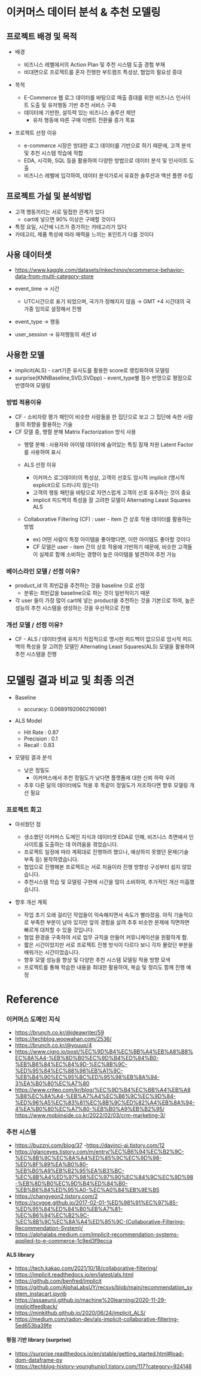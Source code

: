 # 이커머스 데이터 분석 & 추천 모델링


## 프로젝트 배경 및 목적

- 배경
  - 비즈니스 레벨에서의 Action Plan 및 추천 시스템 도출 경험 부재
  - 비대면으로 프로젝트를 혼자 진행한 부트캠프 특성상, 협업의 필요성 증대

- 목적
  - E-Commerce 웹 로그 데이터를 바탕으로 매출 증대를 위한 비즈니스 인사이트 도출 및 유저행동 기반 추천 서비스 구축
  - 데이터에 기반한, 설득력 있는 비즈니스 솔루션 제안
    - 유저 행동에 따른 구매 이벤트 전환율 증가 목표

- 프로젝트 선정 이유
  - e-commerce 시장은 방대한 로그 데이터를 기반으로 하기 때문에, 고객 분석 및 추천 시스템 학습에 적합
  - EDA, 시각화, SQL 등을 활용하여 다양한 방법으로 데이터 분석 및 인사이트 도출
  - 비즈니스 레벨에 입각하여, 데이터 분석가로서 유효한 솔루션과 액션 플랜 수립

## 프로젝트 가설 및 분석방법
- 고객 행동끼리는 서로 밀접한 관계가 있다
  - cart에 넣으면 90% 이상은 구매할 것이다
- 특정 요일, 시간에 니즈가 증가하는 카테고리가 있다
- 카테고리, 제품 특성에 따라 매력을 느끼는 포인트가 다를 것이다

## 사용 데이터셋
- https://www.kaggle.com/datasets/mkechinov/ecommerce-behavior-data-from-multi-category-store
  
- event_time → 시간
  - UTC시간으로 표기 되었으며, 국가가 정해지지 않음 → GMT +4 시간대의 국가중 임의로 설정해서 진행
- event_type → 행동
- user_session → 유저행동의 세션 id

## 사용한 모델
- implicit(ALS) - cart기준 유사도를 활용한 score로 랭킹화하여 모델링
- surprise(KNNBaseline,SVD,SVDpp) - event_type별 점수 반영으로 평점으로 반영하여 모델링

### 방법 적용이유
- CF - 소비자랑 평가 패턴이 비슷한 사람들을 한 집단으로 보고 그 집단에 속한 사람들의 취향을 활용하는 기술
- CF 모델 중, 행렬 분해 Matrix Factorization 방식 사용
    - 행렬 분해 : 사용자와 아이템 데이터에 숨어있는 특징 잠재 차원 Latent Factor를 사용하여 표시
  
  - ALS 선정 이유
    - 이커머스 로그데이터의 특성상, 고객의 선호도 암시적 implicit (명시적 explicit으로 드러나지 않는다)
    - 고객의 행동 패턴을 바탕으로 자연스럽게 고객의 선호 유추하는 것이 중요
    - implicit 피드백의 특성을 잘 고려한 모델이 Alternating Least Squares ALS
  
  - Collaborative Filtering (CF) : user - item 간 상호 작용 데이터를 활용하는 방법
    - ex) 어떤 사람이 특정 아이템을 좋아했다면, 이런 아이템도 좋아할 것이다
    - CF 모델은 user - item 간의 상호 작용에 기반하기 때문에, 비슷한 고객들이 실제로 함께 소비하는 경향이 높은 아이템을 발견하여 추천 가능

### 베이스라인 모델 / 선정 이유?
- product_id 의 최빈값을 추천하는 것을 baseline 으로 선정
  - 분류는 최빈값을 baseline으로 하는 것이 일반적이기 때문
- 각 user 들이 가장 많이 cart에 넣는 product을 추천하는 것을 기본으로 하여, 높은 성능의 추천 시스템을 생성하는 것을 우선적으로 진행


### 개선 모델 / 선정 이유?
- CF - ALS / 데이터셋에 유저가 직접적으로 명시한 피드백이 없으므로 암시적 피드백의 특성을 잘 고려한 모델인 Alternating Least Squares(ALS) 모델을 활용하여 추천 시스템을 진행


# 모델링 결과 비교 및 최종 의견

- Baseline
  - accuracy: 0.06891920602160981

- ALS Model
  - Hit Rate : 0.87
  - Precision : 0.1
  - Recall : 0.83

- 모델링 결과 분석
  - 낮은 정밀도
    - 이커머스에서 추천 정밀도가 낮다면 플랫폼에 대한 신뢰 하락 우려
  - 추후 다른 달의 데이터에도 적용 후 똑같이 정밀도가 저조하다면 향후 모델링 개선 필요

### 프로젝트 회고

- 아쉬웠던 점
  - 생소했던 이커머스 도메인 지식과 데이터셋 EDA로 인해, 비즈니스 측면에서 인사이트를 도출하는 데 어려움을 겪었습니다.
  - 프로젝트 일정에 따라 계획대로 진행하려 했으나, 예상하지 못했던 문제(기술 부족 등) 봉착하였습니다.
  - 협업으로 진행해본 프로젝트는 서로 처음이라 진행 방향성 구성부터 쉽지 않았습니다.
  - 추천시스템 학습 및 모델링 구현에 시간을 많이 소비하여, 추가적인 개선 미흡했습니다.

- 향후 개선 계획
  - 작업 초기 오래 걸리던 작업들이 익숙해지면서 속도가 빨라졌음. 아직 기술적으로 부족한 부분이 남아 있지만 앞의 경험을 살려 추후 비슷한 문제에 직면하면 빠르게 대처할 수 있을 것입니다.
  - 협업 환경을 구축하여 서로 업무 규칙을 만들어 커뮤니케이션을 원활하게 함.
  - 짧은 시간이었지만 서로 프로젝트 진행 방식이 다르다 보니 각자 몰랐던 부분을 배워가는 시간이었습니다.
  - 향후 모델 성능을 향상 및 다양한 추천 시스템 모델링 적용 방향 모색
  - 프로젝트를 통해 학습한 내용을 최대한 활용하여, 복습 및 정리도 함께 진행 예정


# Reference

### 이커머스 도메인 지식
- https://brunch.co.kr/@ideawriter/59
- https://techblog.woowahan.com/2536/
- https://brunch.co.kr/@youup/4
- https://www.cigro.io/post/%EC%9D%B4%EC%BB%A4%EB%A8%B8%EC%8A%A4-%EB%8D%B0%EC%9D%B4%ED%84%B0-%EB%B6%84%EC%84%9D-%EC%8B%9C-%ED%95%84%EC%88%98%EB%A1%9C-%EB%B4%90%EC%95%BC%ED%95%98%EB%8A%94-3%EA%B0%80%EC%A7%80
- https://www.criteo.com/kr/blog/%EC%9D%B4%EC%BB%A4%EB%A8%B8%EC%8A%A4-%EB%A7%A4%EC%B6%9C%EC%9D%84-%ED%96%A5%EC%83%81%EC%8B%9C%ED%82%A4%EB%8A%94-4%EA%B0%80%EC%A7%80-%EB%B0%A9%EB%B2%95/
https://www.mobiinside.co.kr/2022/02/03/crm-marketing-3/

### 추천 시스템
- https://buzzni.com/blog/37
-https://davinci-ai.tistory.com/12
- https://glanceyes.tistory.com/m/entry/%EC%B6%94%EC%B2%9C-%EC%8B%9C%EC%8A%A4%ED%85%9C%EC%9D%98-%ED%8F%89%EA%B0%80-%EB%B0%A9%EB%B2%95%EA%B3%BC-%EC%8B%A4%ED%97%98%EC%97%90%EC%84%9C%EC%9D%98-%EB%8D%B0%EC%9D%B4%ED%84%B0-%EB%B6%84%ED%95%A0-%EC%A0%84%EB%9E%B5
- https://changyeon2.tistory.com/2
- https://scvgoe.github.io/2017-02-01-%ED%98%91%EC%97%85-%ED%95%84%ED%84%B0%EB%A7%81-%EC%B6%94%EC%B2%9C-%EC%8B%9C%EC%8A%A4%ED%85%9C-(Collaborative-Filtering-Recommendation-System)/
- https://alphalabs.medium.com/implicit-recommendation-systems-applied-to-e-commerce-1c9ed3f9ecca

#### ALS library
- https://tech.kakao.com/2021/10/18/collaborative-filtering/
- https://implicit.readthedocs.io/en/latest/als.html
- https://github.com/benfred/implicit
- https://github.com/AlphaLabsUY/recsys/blob/main/recommendation_system_instacart.ipynb
- https://assaeunji.github.io/machine%20learning/2020-11-29-implicitfeedback/
- https://minkithub.github.io/2020/06/24/implicit_ALS/
- https://medium.com/radon-dev/als-implicit-collaborative-filtering-5ed653ba39fe

#### 평점 기반 library (surprise)
- https://surprise.readthedocs.io/en/stable/getting_started.html#load-dom-dataframe-py
- https://techblog-history-younghunjo1.tistory.com/117?category=924148

